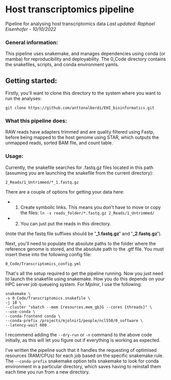 # Host transcriptomics pipeline
Pipeline for analysing host transcriptomics data
_Last updated: Raphael Eisenhofer - 10/10/2022_

### General information:
This pipeline uses snakemake, and manages dependencies using conda (or mamba) for reproducibility and deployability. The 0_Code directory contains the snakefiles, scripts, and conda environment yamls. 

## Getting started:
Firstly, you'll want to clone this directory to the system where you want to run the analyses:
```
git clone https://github.com/anttonalberdi/EHI_bioinformatics.git
```

### What this pipeline does:
RAW reads have adapters trimmed and are quality filtered using Fastp, before being mapped to the host genome using STAR, which outputs the unmapped reads, sorted BAM file, and count table.

### Usage:
Currently, the snakefile searches for .fastq.gz files located in this path (assuming you are launching the snakefile from the current directory):
```
2_Reads/1_Untrimmed/*_1.fastq.gz
```
There are a couple of options for getting your data here:
- 1) Create symbolic links. This means you don't have to move or copy the files:
`ln -s reads_folder/*.fastq.gz 2_Reads/1_Untrimmed/`
- 2) You can just put the reads in this directory.

(note that the fastq file suffixes should be **'_1.fastq.gz'** and **'_2.fastq.gz'**).

Next, you'll need to populate the absolute paths to the folder where the reference genome is stored, and the absolute path to the .gtf file. You must insert these into the following config file:
```
0_Code/Transcriptomics_config.yml
```

That's all the setup required to get the pipeline running. Now you just need to launch the snakefile using snakemake. How you do this depends on your HPC server job queueing system. For Mjolnir, I use the following:
```
snakemake \
-s 0_Code/Transcriptomics.snakefile \
-j 10 \
--cluster "sbatch --mem {resources.mem_gb}G --cores {threads}" \
--use-conda \
--conda-frontend conda \
--conda-prefix /projects/mjolnir1/people/ncl550/0_software \
--latency-wait 600
```

I recommend adding the `--dry-run` or `-n` command to the above code initially, as this will let you figure out if everything is working as expected.

I've written the pipeline such that it handles the requesting of optimised resources (RAM/CPUs) for each job based on the specific snakemake rule. The `--conda-prefix` snakemake option tells snakemake to look for conda environment in a particular directory, which saves having to reinstall them each time you run from a new directory.
